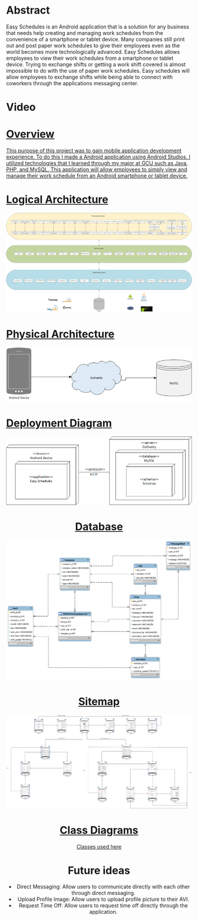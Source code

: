 <!DOCTYPE html>
<html>
    <head>
      <meta charset="utf=8">
    </head>
    <body>
    <h1>Abstract</h1>
        <p>Easy Schedules is an Android application that is a solution for any business that needs help creating and managing work          schedules from the convenience of a smartphone or tablet device. Many companies still print out and post paper work schedules to give their employees even as the world becomes more technologically advanced. Easy Schedules allows employees to view their work schedules from a smartphone or tablet device. Trying to exchange shifts or getting a work shift covered is almost impossible to do with the use of paper work schedules. Easy schedules will allow employees to exchange shifts while being able to connect with coworkers through the applications messaging center.</p>
    <h1>Video</h1>
    <p><a href="https://www.useloom.com/share/1a54c14bdeae4cca9cc123498b5a778f" rel="nofollow"></p>
    <h1>Overview</h1>
        <p>This purpose of this project was to gain mobile application development experience. To do this I made a Android application
         using Android Studios. I utilized technologies that I learned through my major at GCU such as Java, PHP, and MySQL. This       application will allow employees to simply view and manage their work schedule from an Android smartphone or tablet device.  </p>
    <h1>Logical Architecture</h1>
        <img src="https://github.com/robinson7997/CapstoneProject/blob/master/img/Logical%20Architecture.png" alt="Italian Trulli">
    <h1>Physical Architecture</h1> 
          <img src="https://github.com/robinson7997/CapstoneProject/blob/master/img/Physical%20Architecture.png" alt="Italian Trulli">
    <h1>Deployment Diagram</h1>
        <center><img src="https://github.com/robinson7997/CapstoneProject/blob/master/img/Deployment%20diagram.png" alt="Italian Trulli"</center>
    <h1>Database</h1>
       <center><img src="https://github.com/robinson7997/CapstoneProject/blob/master/img/ER%20diagram.png" alt="Italian Trulli"></center>
    <h1>Sitemap</h1>
        <center><img src="https://github.com/robinson7997/CapstoneProject/blob/master/img/Sitemap.png" alt="Italian Trulli"></center>
   <h1>Class Diagrams</h1>
             <center> Classes used <a href="https://github.com/robinson7997/CapstoneProject/blob/master/docs/ClassDiagram.md">here</a></center>
    <h1>Future ideas</h1>
        <ul>
        <li>Direct Messaging: Allow users to communicate directly with each other through direct messaging. </li>
        <li>Upload Profile Image: Allow users to upload profile picture to their AVI.</li>
        <li>Request Time Off: Allow users to request time off directly through the application.</li>
        </ul>  
    </body>
</html>
